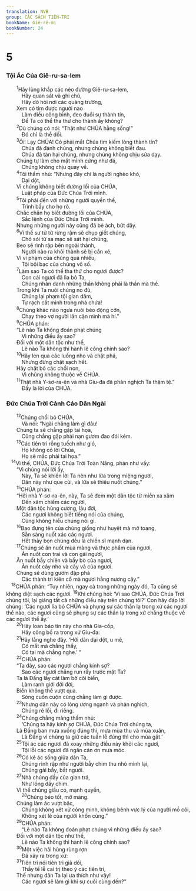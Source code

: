 ```yaml
---
translation: NVB
group: CÁC SÁCH TIÊN-TRI
bookName: Giê-rê-mi 
bookNumber: 24
---
```


<div class="title"><h1>5</h1><h3>Tội Ác Của Giê-ru-sa-lem </h3></div>
<span class="verse gie_5_1">  <sup>1</sup>Hãy lùng khắp các nẻo đường Giê-ru-sa-lem, <br/>   Hãy quan sát và ghi chú, <br/>   Hãy dò hỏi nơi các quảng trường, <br/>  Xem có tìm được người nào <br/>   Làm điều công bình, đeo đuổi sự thành tín, <br/>   Để Ta có thể tha thứ cho thành ấy không? <br/></span>
<span class="verse gie_5_2">  <sup>2</sup>Dù chúng có nói: “Thật như CHÚA hằng sống!” <br/>   Đó chỉ là thề dối. <br/></span>
<span class="verse gie_5_3">  <sup>3</sup>Ôi! Lạy CHÚA! Có phải mắt Chúa tìm kiếm lòng thành tín? <br/>   Chúa đã đánh chúng, nhưng chúng không biết đau. <br/>   Chúa đã tàn hại chúng, nhưng chúng không chịu sửa dạy. <br/>  Chúng tự làm cho mặt mình cứng như đá, <br/>   Chúng không chịu quay về. <br/></span>
<span class="verse gie_5_4">  <sup>4</sup>Tôi thầm nhủ: “Nhưng đây chỉ là người nghèo khó, <br/>   Dại dột, <br/>  Vì chúng không biết đường lối của CHÚA, <br/>   Luật pháp của Đức Chúa Trời mình. <br/></span>
<span class="verse gie_5_5">  <sup>5</sup>Tôi phải đến với những người quyền thế, <br/>   Trình bầy cho họ rõ. <br/>  Chắc chắn họ biết đường lối của CHÚA, <br/>   Sắc lệnh của Đức Chúa Trời mình. <br/>  Nhưng những người này cũng đã bẻ ách, bứt dây. <br/></span>
<span class="verse gie_5_6">  <sup>6</sup>Vì thế sư tử từ rừng rậm sẽ chụp giết chúng, <br/>   Chó sói từ sa mạc sẽ sát hại chúng, <br/>  Beo sẽ rình rập bên ngoài thành, <br/>   Người nào ra khỏi thành sẽ bị cắn xé, <br/>  Vì vi phạm của chúng quá nhiều, <br/>   Tội bội bạc của chúng vô số. <br/></span>
<span class="verse gie_5_7">  <sup>7</sup>Làm sao Ta có thể tha thứ cho ngươi được? <br/>   Con cái ngươi đã lìa bỏ Ta, <br/>   Chúng nhân danh những thần không phải là thần mà thề. <br/>  Trong khi Ta nuôi chúng no đủ, <br/>   Chúng lại phạm tội gian dâm, <br/>   Tự rạch cắt mình trong nhà chứa! <br/></span>
<span class="verse gie_5_8">  <sup>8</sup>Chúng khác nào ngựa nuôi béo động cỡn, <br/>   Chạy theo vợ người lân cận mình mà hí.” <br/></span>
<span class="verse gie_5_9">  <sup>9</sup>CHÚA phán: <br/>  “Lẽ nào Ta không đoán phạt chúng <br/>   Vì những điều ấy sao? <br/>  Đối với một dân tộc như thế, <br/>   Lẽ nào Ta không thi hành lẽ công chính sao? <br/></span>
<span class="verse gie_5_10">  <sup>10</sup>Hãy len qua các luống nho và chặt phá, <br/>   Nhưng đừng chặt sạch hết. <br/>  Hãy chặt bỏ các chồi non, <br/>   Vì chúng không thuộc về CHÚA. <br/></span>
<span class="verse gie_5_11">  <sup>11</sup>Thật nhà Y-sơ-ra-ên và nhà Giu-đa đã phản nghịch Ta thậm tệ.” <br/>   Đấy là lời của CHÚA. <br/></span>
<div class="title"><h3>Đức Chúa Trời Cảnh Cáo Dân Ngài </h3></div>
<span class="verse gie_5_12">  <sup>12</sup>Chúng chối bỏ CHÚA, <br/>   Và nói: “Ngài chẳng làm gì đâu! <br/>  Chúng ta sẽ chẳng gặp tai họa, <br/>   Cũng chẳng gặp phải nạn gươm đao đói kém. <br/></span>
<span class="verse gie_5_13">  <sup>13</sup>Các tiên tri rỗng tuếch như gió, <br/>   Họ không có lời Chúa, <br/>   Họ sẽ mắc phải tai họa.” <br/></span>
<span class="verse gie_5_14"> <sup>14</sup>Vì thế, CHÚA, Đức Chúa Trời Toàn Năng, phán như vầy: <br/>  “Vì chúng nói lời ấy, <br/>   Này, Ta sẽ khiến lời Ta nên như lửa trong miệng ngươi, <br/>   Dân này như que củi, và lửa sẽ thiêu nuốt chúng.” <br/></span>
<span class="verse gie_5_15">  <sup>15</sup>CHÚA phán: <br/>  “Hỡi nhà Y-sơ-ra-ên, này, Ta sẽ đem một dân tộc từ miền xa xăm <br/>   Đến xâm chiếm các ngươi, <br/>  Một dân tộc hùng cường, lâu đời, <br/>   Các ngươi không biết tiếng nói của chúng, <br/>   Cũng không hiểu chúng nói gì. <br/></span>
<span class="verse gie_5_16">  <sup>16</sup>Bao đựng tên của chúng giống như huyệt mả mở toang, <br/>   Sẵn sàng nuốt xác các ngươi. <br/>   Hết thảy bọn chúng đều là chiến sĩ mạnh dạn. <br/></span>
<span class="verse gie_5_17">  <sup>17</sup>Chúng sẽ ăn nuốt mùa màng và thực phẩm của ngươi, <br/>   Ăn nuốt con trai và con gái ngươi, <br/>  Ăn nuốt bầy chiên và bầy bò của ngươi, <br/>   Ăn nuốt cây nho và cây vả của ngươi. <br/>  Chúng sẽ dùng gươm đập phá <br/>   Các thành trì kiên cố mà ngươi hằng nương cậy.” <br/></span>
<span class="verse gie_5_18"> <sup>18</sup>CHÚA phán: “Tuy nhiên, ngay cả trong những ngày đó, Ta cũng sẽ không diệt sạch các ngươi. </span>
<span class="verse gie_5_19"><sup>19</sup>Khi chúng hỏi: ‘Vì sao CHÚA, Đức Chúa Trời chúng tôi, lại giáng tất cả những điều này trên chúng tôi?’ Con hãy đáp lời chúng: ‘Các ngươi lìa bỏ CHÚA và phụng sự các thần lạ trong xứ các ngươi thể nào, các ngươi cũng sẽ phụng sự các thần lạ trong xứ chẳng thuộc về các ngươi thể ấy.’ <br/></span>
<span class="verse gie_5_20">  <sup>20</sup>Hãy loan báo tin này cho nhà Gia-cốp, <br/>   Hãy công bố ra trong xứ Giu-đa: <br/></span>
<span class="verse gie_5_21">  <sup>21</sup>Hãy lắng nghe đây. ‘Hỡi dân dại dột, u mê, <br/>   Có mắt mà chẳng thấy, <br/>   Có tai mà chẳng nghe.’ ” <br/></span>
<span class="verse gie_5_22">  <sup>22</sup>CHÚA phán: <br/>  “Ta đây, sao các ngươi chẳng kính sợ? <br/>   Sao các ngươi chẳng run rẩy trước mặt Ta? <br/>  Ta là Đấng lấy cát làm bờ cõi biển, <br/>   Làm ranh giới đời đời, <br/>  Biển không thể vượt qua. <br/>   Sóng cuồn cuộn cũng chẳng làm gì được. <br/></span>
<span class="verse gie_5_23">  <sup>23</sup>Nhưng dân này có lòng ương ngạnh và phản nghịch, <br/>   Chúng rẽ lối, đi riêng. <br/></span>
<span class="verse gie_5_24">  <sup>24</sup>Chúng chẳng màng thầm nhủ: <br/>   ‘Chúng ta hãy kính sợ CHÚA, Đức Chúa Trời chúng ta, <br/>  Là Đấng ban mưa xuống đúng thì, mưa mùa thu và mùa xuân, <br/>   Là Đấng vì chúng ta giữ các tuần lễ đúng thì cho mùa gặt.’ <br/></span>
<span class="verse gie_5_25">  <sup>25</sup>Tội ác các ngươi đã xoay những điều này khỏi các ngươi, <br/>   Tội lỗi các ngươi đã ngăn cản ơn mưa móc. <br/></span>
<span class="verse gie_5_26">  <sup>26</sup>Có kẻ ác sống giữa dân Ta, <br/>   Chúng rình rập như người bẫy chim thu nhỏ mình lại, <br/>   Chúng gài bẫy, bắt người. <br/></span>
<span class="verse gie_5_27">  <sup>27</sup>Nhà chúng đầy của gian trá, <br/>   Như lồng đầy chim. <br/>  Vì thế chúng giầu có, mạnh quyền, <br/></span>
<span class="verse gie_5_28">   <sup>28</sup>Chúng béo tốt, mỡ màng. <br/>  Chúng làm ác vượt bậc, <br/>   Chúng không xét xử công minh, không bênh vực lý của người mồ côi, <br/>   Không xét lẽ của người khốn cùng.” <br/></span>
<span class="verse gie_5_29">  <sup>29</sup>CHÚA phán: <br/>   “Lẽ nào Ta không đoán phạt chúng vì những điều ấy sao? <br/>  Đối với một dân tộc như thế, <br/>   Lẽ nào Ta không thi hành lẽ công chính sao? <br/></span>
<span class="verse gie_5_30">  <sup>30</sup>Một việc hãi hùng rùng rợn <br/>   Đã xảy ra trong xứ: <br/></span>
<span class="verse gie_5_31">  <sup>31</sup>Tiên tri nói tiên tri giả dối, <br/>   Thầy tế lễ cai trị theo ý các tiên tri, <br/>  Thế nhưng dân Ta lại ưa thích như vậy! <br/>   Các ngươi sẽ làm gì khi sự cuối cùng đến?” <br/></span>
